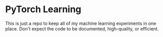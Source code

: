 # PyTorch Learning

This is just a repo to keep all of my machine learning experiments in one place. Don't expect the code to be documented, high-quality, or efficient.